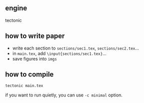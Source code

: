 ## engine
tectonic

## how to write paper
- write each section to `sections/sec1.tex`, `sections/sec2.tex`...
- in `main.tex`, add `\input{sections/sec1.tex}`...
- save figures into `imgs`
## how to compile
```
tectonic main.tex
```
if you want to run quietly, you can use `-c minimal` option.


